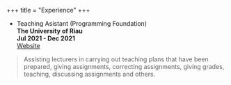 +++
title = "Experience"
+++

- Teaching Asistant (Programming Foundation)\
**The University of Riau**\
**Jul 2021 - Dec 2021**\
[Website](https://programming-concept.netlify.app/)

>Assisting lecturers in carrying out teaching plans that have been prepared, giving assignments, correcting assignments, giving grades, teaching, discussing assignments and others.
